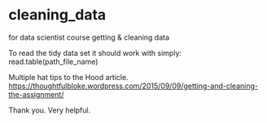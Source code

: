 # cleaning_data
for data scientist course getting &amp; cleaning data

To read the tidy data set it should work with simply:
  read.table(path_file_name)

Multiple hat tips to the Hood article.
https://thoughtfulbloke.wordpress.com/2015/09/09/getting-and-cleaning-the-assignment/

Thank you. Very helpful.
